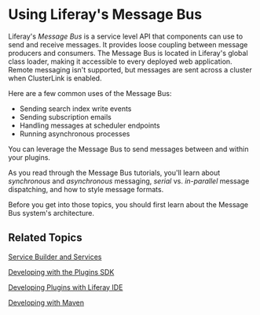 # Using Liferay's Message Bus [](id=using-liferays-message-bus)

Liferay's *Message Bus* is a service level API that components can use to send
and receive messages. It provides loose coupling between message producers and
consumers. The Message Bus is located in Liferay's global class loader, making
it accessible to every deployed web application. Remote messaging isn't
supported, but messages are sent across a cluster when ClusterLink is enabled. 

Here are a few common uses of the Message Bus:

- Sending search index write events
- Sending subscription emails
- Handling messages at scheduler endpoints
- Running asynchronous processes

You can leverage the Message Bus to send messages between and within your
plugins. 

As you read through the Message Bus tutorials, you'll learn about *synchronous*
and *asynchronous* messaging, *serial* vs. *in-parallel* message dispatching,
and how to style message formats. 

Before you get into those topics, you should first learn about the Message Bus 
system's architecture. 

## Related Topics [](id=related-topics)

[Service Builder and Services](/tutorials/-/knowledge_base/6-2/service-builder)

[Developing with the Plugins SDK](/tutorials/-/knowledge_base/6-2/plugins-sdk)

[Developing Plugins with Liferay IDE](/tutorials/-/knowledge_base/6-2/liferay-ide)

[Developing with Maven](/tutorials/-/knowledge_base/6-2/maven)
